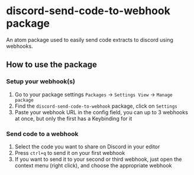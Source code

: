 # discord-send-code-to-webhook package

An atom package used to easily send code extracts to discord using webhooks.

## How to use the package

### Setup your webhook(s)

1. Go to your package settings `Packages` -> `Settings View` -> `Manage package`
2. Find the `discord-send-code-to-webhook` package, click on `Settings`
3. Paste your webhook URL in the config field, you can up to 3 webhooks at once, but only the first has a Keybinding for it

### Send code to a webhook

1. Select the code you want to share on Discord in your editor
2. Press `ctrl+q` to send it on your first webhook
3. If you want to send it to your second or third webhook, just open the context menu (right click), and choose the appropriate webhook
